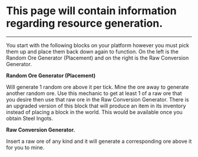 # This page will contain information regarding resource generation.

***

You start with the following blocks on your platform however you must pick them up and place them back down again to function. On the left is the Random Ore Generator (Placement) and on the right is the Raw Conversion Generator.

**Random Ore Generator (Placement)**

Will generate 1 random ore above it per tick. Mine the ore away to generate another random ore. Use this mechanic to get at least 1 of a raw ore that you desire then use that raw ore in the Raw Conversion Generator. There is an upgraded version of this block that will produce an item in its inventory instead of placing a block in the world. This would be available once you obtain Steel Ingots.

**Raw Conversion Generator.**

Insert a raw ore of any kind and it will generate a corresponding ore above it for you to mine.